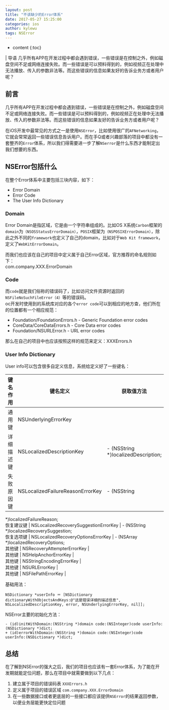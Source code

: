 ```yaml
---
layout: post
title: "不该缺少的Error体系"
date: 2017-05-27 15:25:00
categories: ios
author: kylewu
tags: NSError
---
```


* content
{:toc}

| 导语
几乎所有APP在开发过程中都会遇到错误，一些错误是在控制之外，例如磁盘空间不足或网络连接失败。而一些错误是可以预料得到的，例如视频正在处理中无法播放、传入的参数非法等。而这些错误的信息如果友好的告诉业务方或者用户呢？

## 前言

<!--more-->
几乎所有APP在开发过程中都会遇到错误，一些错误是在控制之外，例如磁盘空间不足或网络连接失败。而一些错误是可以预料得到的，例如视频正在处理中无法播放、传入的参数非法等。而这些错误的信息如果友好的告诉业务方或者用户呢？

在iOS开发中最常见的方式之一是使用`NSError`，比如使用很广的`AFNetworking`，它就会常常返回一些错误信息告诉用户。而在手Q或者兴趣部落的项目中都没有一套整齐的`Error`体系，所以我们得需要进一步了解`NSerror`是什么东西才能制定出我们想要的东西。

## NSError包括什么

在整个Error体系中主要包括三块内容，如下：

  * Error Domain
  * Error Code
  * The User Info Dictionary

### Domain

Error Domain是指区域，它是由一个字符串组成的。比如OS
X系统`Carbon`框架的`domain`为`（NSOSStatusErrorDomain）`，`POSIX`框架为`（NSPOSIXErrorDomain）`，除此之外不同的`framework`也定义了自己的domain，比如对于`Web
Kit framework`，定义了`WebKitErrorDomain`。

而我们也应该在自己的项目中定义属于自己Error区域，官方推荐的命名规则如下：  
com.company.XXX.ErrorDomain

### Code

而`code`就是我们俗称的错误码了，比如访问文件资源时返回的`NSFileNoSuchFileError（4）`等的错误码。  
oc开发时使用到的系统库对应的各个`error code`可以到相应的地方查，他们所在的位置都有一个相应规范：

  * Foundation/FoundationErrors.h - Generic Foundation error codes
  * CoreData/CoreDataErrors.h - Core Data error codes
  * Foundation/NSURLError.h - URL error codes

那么在自己的项目中也应该按照这样的规范来定义：XXXErrors.h

### User Info Dictionary

User info可以包含很多自定义信息，系统给定义好了一些键名：

键名作用 | 键名定义 | 获取值方法  
---|---|---  
通用键 | NSUnderlyingErrorKey |  
详细描述键 | NSLocalizedDescriptionKey | \- (NSString *)localizedDescription;  
失败原因键 | NSLocalizedFailureReasonErrorKey | \- (NSString
*)localizedFailureReason;  
恢复建议键 | NSLocalizedRecoverySuggestionErrorKey | \- (NSString
*)localizedRecoverySuggestion;  
恢复选项键 | NSLocalizedRecoveryOptionsErrorKey | \- (NSArray
*)localizedRecoveryOptions;  
其他键 | NSRecoveryAttempterErrorKey |  
其他键 | NSHelpAnchorErrorKey |  
其他键 | NSStringEncodingErrorKey |  
其他键 | NSURLErrorKey |  
其他键 | NSFilePathErrorKey |  
  
基础用法：

    
    
    NSDictionary *userInfo ＝ [NSDictionary dictionaryWithObjectsAndKeys:@"这是错误详细的描述信息", NSLocalizedDescriptionKey, error, NSUnderlyingErrorKey, nil]];
    

NSError主要的初始化方法：

    
    
    - (id)initWithDomain:(NSString *)domain code:(NSInteger)code userInfo:(NSDictionary *)dict;
    + (id)errorWithDomain:(NSString *)domain code:(NSInteger)code userInfo:(NSDictionary *)dict;
    

## 总结

在了解到NSError的强大之后，我们的项目也应该有一套Error体系，为了能在开发期就能定位问题，那么在项目中就需要做到以下几点：

  1. 建立属于项目的错误码表 `XXXErrors.h`
  2. 定义属于项目的错误区域 `com.company.XXX.ErrorDomain`
  3. 在一些数据接口或者更底层的一些接口都应该提供`NSError`的结果返回参数，以便业务层能更快定位问题

